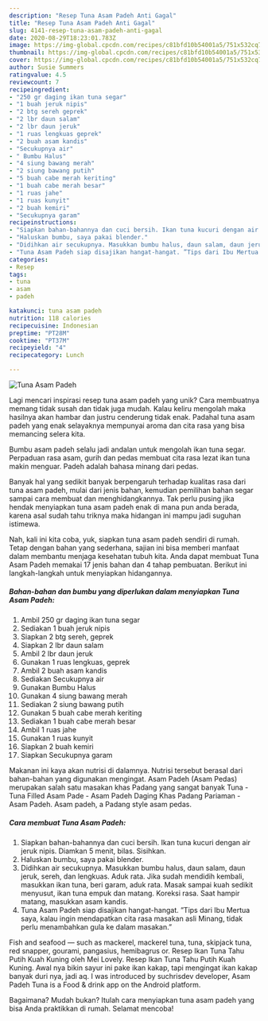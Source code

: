 ```yaml
---
description: "Resep Tuna Asam Padeh Anti Gagal"
title: "Resep Tuna Asam Padeh Anti Gagal"
slug: 4141-resep-tuna-asam-padeh-anti-gagal
date: 2020-08-29T18:23:01.783Z
image: https://img-global.cpcdn.com/recipes/c81bfd10b54001a5/751x532cq70/tuna-asam-padeh-foto-resep-utama.jpg
thumbnail: https://img-global.cpcdn.com/recipes/c81bfd10b54001a5/751x532cq70/tuna-asam-padeh-foto-resep-utama.jpg
cover: https://img-global.cpcdn.com/recipes/c81bfd10b54001a5/751x532cq70/tuna-asam-padeh-foto-resep-utama.jpg
author: Susie Summers
ratingvalue: 4.5
reviewcount: 7
recipeingredient:
- "250 gr daging ikan tuna segar"
- "1 buah jeruk nipis"
- "2 btg sereh geprek"
- "2 lbr daun salam"
- "2 lbr daun jeruk"
- "1 ruas lengkuas geprek"
- "2 buah asam kandis"
- "Secukupnya air"
- " Bumbu Halus"
- "4 siung bawang merah"
- "2 siung bawang putih"
- "5 buah cabe merah keriting"
- "1 buah cabe merah besar"
- "1 ruas jahe"
- "1 ruas kunyit"
- "2 buah kemiri"
- "Secukupnya garam"
recipeinstructions:
- "Siapkan bahan-bahannya dan cuci bersih. Ikan tuna kucuri dengan air jeruk nipis. Diamkan 5 menit, bilas. Sisihkan."
- "Haluskan bumbu, saya pakai blender."
- "Didihkan air secukupnya. Masukkan bumbu halus, daun salam, daun jeruk, sereh, dan lengkuas. Aduk rata. Jika sudah mendidih kembali, masukkan ikan tuna, beri garam, aduk rata. Masak sampai kuah sedikit menyusut, ikan tuna empuk dan matang. Koreksi rasa. Saat hampir matang, masukkan asam kandis."
- "Tuna Asam Padeh siap disajikan hangat-hangat. ”Tips dari Ibu Mertua saya, kalau ingin mendapatkan cita rasa masakan asli Minang, tidak perlu menambahkan gula ke dalam masakan.”"
categories:
- Resep
tags:
- tuna
- asam
- padeh

katakunci: tuna asam padeh 
nutrition: 118 calories
recipecuisine: Indonesian
preptime: "PT28M"
cooktime: "PT37M"
recipeyield: "4"
recipecategory: Lunch

---
```



![Tuna Asam Padeh](https://img-global.cpcdn.com/recipes/c81bfd10b54001a5/751x532cq70/tuna-asam-padeh-foto-resep-utama.jpg)

Lagi mencari inspirasi resep tuna asam padeh yang unik? Cara membuatnya memang tidak susah dan tidak juga mudah. Kalau keliru mengolah maka hasilnya akan hambar dan justru cenderung tidak enak. Padahal tuna asam padeh yang enak selayaknya mempunyai aroma dan cita rasa yang bisa memancing selera kita.

Bumbu asam padeh selalu jadi andalan untuk mengolah ikan tuna segar. Perpaduan rasa asam, gurih dan pedas membuat cita rasa lezat ikan tuna makin menguar. Padeh adalah bahasa minang dari pedas.

Banyak hal yang sedikit banyak berpengaruh terhadap kualitas rasa dari tuna asam padeh, mulai dari jenis bahan, kemudian pemilihan bahan segar sampai cara membuat dan menghidangkannya. Tak perlu pusing jika hendak menyiapkan tuna asam padeh enak di mana pun anda berada, karena asal sudah tahu triknya maka hidangan ini mampu jadi suguhan istimewa.


Nah, kali ini kita coba, yuk, siapkan tuna asam padeh sendiri di rumah. Tetap dengan bahan yang sederhana, sajian ini bisa memberi manfaat dalam membantu menjaga kesehatan tubuh kita. Anda dapat membuat Tuna Asam Padeh memakai 17 jenis bahan dan 4 tahap pembuatan. Berikut ini langkah-langkah untuk menyiapkan hidangannya.

<!--inarticleads1-->

##### Bahan-bahan dan bumbu yang diperlukan dalam menyiapkan Tuna Asam Padeh:

1. Ambil 250 gr daging ikan tuna segar
1. Sediakan 1 buah jeruk nipis
1. Siapkan 2 btg sereh, geprek
1. Siapkan 2 lbr daun salam
1. Ambil 2 lbr daun jeruk
1. Gunakan 1 ruas lengkuas, geprek
1. Ambil 2 buah asam kandis
1. Sediakan Secukupnya air
1. Gunakan  Bumbu Halus
1. Gunakan 4 siung bawang merah
1. Sediakan 2 siung bawang putih
1. Gunakan 5 buah cabe merah keriting
1. Sediakan 1 buah cabe merah besar
1. Ambil 1 ruas jahe
1. Gunakan 1 ruas kunyit
1. Siapkan 2 buah kemiri
1. Siapkan Secukupnya garam


Makanan ini kaya akan nutrisi di dalamnya. Nutrisi tersebut berasal dari bahan-bahan yang digunakan mengingat. Asam Padeh (Asam Pedas) merupakan salah satu masakan khas Padang yang sangat banyak Tuna - Tuna Filled Asam Pade - Asam Padeh Daging Khas Padang Pariaman - Asam Padeh. Asam padeh, a Padang style asam pedas. 

<!--inarticleads2-->

##### Cara membuat Tuna Asam Padeh:

1. Siapkan bahan-bahannya dan cuci bersih. Ikan tuna kucuri dengan air jeruk nipis. Diamkan 5 menit, bilas. Sisihkan.
1. Haluskan bumbu, saya pakai blender.
1. Didihkan air secukupnya. Masukkan bumbu halus, daun salam, daun jeruk, sereh, dan lengkuas. Aduk rata. Jika sudah mendidih kembali, masukkan ikan tuna, beri garam, aduk rata. Masak sampai kuah sedikit menyusut, ikan tuna empuk dan matang. Koreksi rasa. Saat hampir matang, masukkan asam kandis.
1. Tuna Asam Padeh siap disajikan hangat-hangat. ”Tips dari Ibu Mertua saya, kalau ingin mendapatkan cita rasa masakan asli Minang, tidak perlu menambahkan gula ke dalam masakan.”


Fish and seafood — such as mackerel, mackerel tuna, tuna, skipjack tuna, red snapper, gourami, pangasius, hemibagrus or. Resep Ikan Tuna Tahu Putih Kuah Kuning oleh Mei Lovely. Resep Ikan Tuna Tahu Putih Kuah Kuning. Awal nya bikin sayur ini pake ikan kakap, tapi mengingat ikan kakap banyak duri nya, jadi aq. I was introduced by suchrisdev developer, Asam Padeh Tuna is a Food &amp; drink app on the Android platform. 

Bagaimana? Mudah bukan? Itulah cara menyiapkan tuna asam padeh yang bisa Anda praktikkan di rumah. Selamat mencoba!
